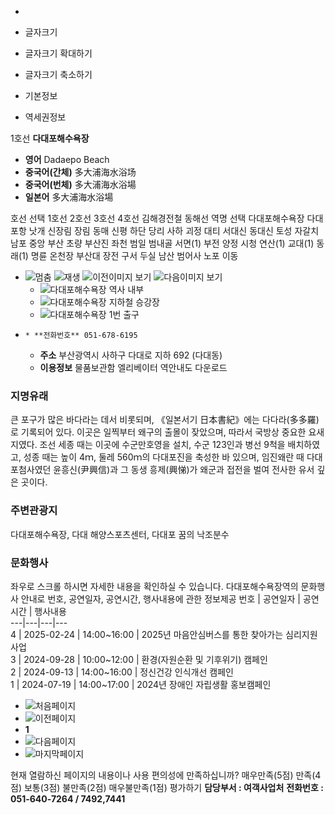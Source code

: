   * 

  * 글자크기
  * 글자크기 확대하기
  * 글자크기 축소하기


  * 기본정보
  * 역세권정보


1호선 **다대포해수욕장**
  * **영어** Dadaepo Beach
  * **중국어(간체)** 多大浦海水浴场
  * **중국어(번체)** 多大浦海水浴場
  * **일본어** 多大浦海水浴場


호선 선택 1호선 2호선 3호선 4호선 김해경전철 동해선 역명 선택 다대포해수욕장 다대포항 낫개 신장림 장림 동매 신평 하단 당리 사하 괴정 대티 서대신 동대신 토성 자갈치 남포 중앙 부산 초량 부산진 좌천 범일 범내골 서면(1) 부전 양정 시청 연산(1) 교대(1) 동래(1) 명륜 온천장 부산대 장전 구서 두실 남산 범어사 노포 이동
  * ![멈춤](https://www.humetro.busan.kr/homepage/default/img/mvisual_pause2.png) ![재생](https://www.humetro.busan.kr/homepage/default/img/mvisual_play2.png)
![이전이미지 보기](https://www.humetro.busan.kr/homepage/default/img/mvisual_left2.png) ![다음이미지 보기](https://www.humetro.busan.kr/homepage/default/img/mvisual_right2.png)
    * ![다대포해수욕장 역사 내부](https://www.humetro.busan.kr/program/cyber/station/upload/%EB%8B%A4%EB%8C%80%ED%8F%AC%ED%95%B4%EC%88%98%EC%9A%95%EC%9E%A51.jpg)
    * ![다대포해수욕장 지하철 승강장](https://www.humetro.busan.kr/program/cyber/station/upload/%EB%8B%A4%EB%8C%80%ED%8F%AC%ED%95%B4%EC%88%98%EC%9A%95%EC%9E%A52.jpg)
    * ![다대포해수욕장 1번 출구](https://www.humetro.busan.kr/program/cyber/station/upload/%EB%8B%A4%EB%8C%80%ED%8F%AC%ED%95%B4%EC%88%98%EC%9A%95%EC%9E%A53.jpg)
  *     * **전화번호** 051-678-6195
    * **주소** 부산광역시 사하구 다대로 지하 692 (다대동)
    * **이용정보** 물품보관함 엘리베이터
역안내도 다운로드


### 지명유래
큰 포구가 많은 바다라는 데서 비롯되며, 《일본서기 日本書紀》에는 다다라(多多羅)로 기록되어 있다. 이곳은 일찍부터 왜구의 출몰이 잦았으며, 따라서 국방상 중요한 요새지였다. 조선 세종 때는 이곳에 수군만호영을 설치, 수군 123인과 병선 9척을 배치하였고, 성종 때는 높이 4ｍ, 둘레 560ｍ의 다대포진을 축성한 바 있으며, 임진왜란 때 다대포첨사였던 윤흥신(尹興信)과 그 동생 흥제(興悌)가 왜군과 접전을 벌여 전사한 유서 깊은 곳이다.
### 주변관광지
다대포해수욕장, 다대 해양스포츠센터, 다대포 꿈의 낙조분수
### 문화행사
좌우로 스크롤 하시면 자세한 내용을 확인하실 수 있습니다.
다대포해수욕장역의 문화행사 안내로 번호, 공연일자, 공연시간, 행사내용에 관한 정보제공 번호 | 공연일자 | 공연시간 | 행사내용  
---|---|---|---  
4 |  2025-02-24  | 14:00~16:00 | 2025년 마음안심버스를 통한 찾아가는 심리지원 사업  
3 |  2024-09-28  | 10:00~12:00 | 환경(자원순환 및 기후위기) 캠페인  
2 |  2024-09-13  | 14:00~16:00 | 정신건강 인식개선 캠페인   
1 |  2024-07-19  | 14:00~17:00 | 2024년 장애인 자립생활 홍보캠페인  
  * ![처음페이지](https://www.humetro.busan.kr/img/common/btn_first.gif)
  * ![이전페이지](https://www.humetro.busan.kr/img/common/btn_prev.gif)
  * **1**
  * ![다음페이지](https://www.humetro.busan.kr/img/common/btn_next.gif)
  * ![마지막페이지](https://www.humetro.busan.kr/img/common/btn_end.gif)



현재 열람하신 페이지의 내용이나 사용 편의성에 만족하십니까?
     매우만족(5점)      만족(4점)      보통(3점)      불만족(2점)      매우불만족(1점) 평가하기
**담당부서 : 여객사업처**
**전화번호 : 051-640-7264 / 7492,7441**
